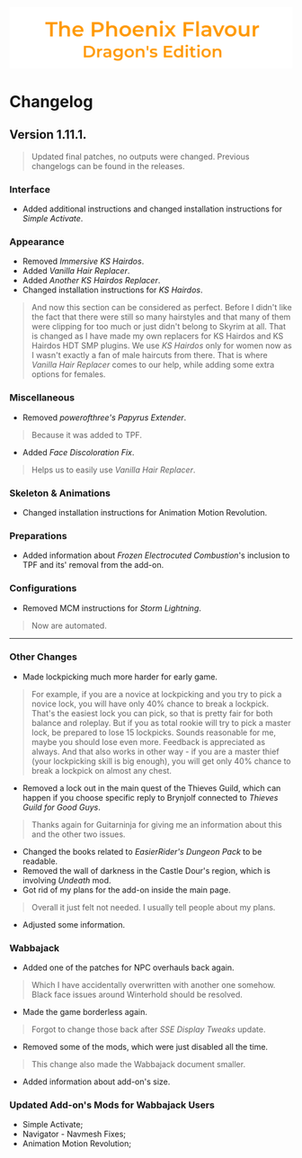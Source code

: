 ![image](images/Banner.png)

# Changelog

## Version 1.11.1.

> Updated final patches, no outputs were changed.
> Previous changelogs can be found in the releases.

### Interface

* Added additional instructions and changed installation instructions for _Simple Activate_.

### Appearance

* Removed _Immersive KS Hairdos_.
* Added _Vanilla Hair Replacer_.
* Added _Another KS Hairdos Replacer_.
* Changed installation instructions for _KS Hairdos_.
> And now this section can be considered as perfect. Before I didn't like the fact that there were still so many hairstyles and that many of them were clipping for too much or just didn't belong to Skyrim at all. That is changed as I have made my own replacers for KS Hairdos and KS Hairdos HDT SMP plugins. We use _KS Hairdos_ only for women now as I wasn't exactly a fan of male haircuts from there. That is where _Vanilla Hair Replacer_ comes to our help, while adding some extra options for females.

### Miscellaneous

* Removed _powerofthree's Papyrus Extender_.
> Because it was added to TPF.
* Added _Face Discoloration Fix_.
> Helps us to easily use _Vanilla Hair Replacer_.

### Skeleton & Animations

* Changed installation instructions for Animation Motion Revolution.

### Preparations

* Added information about _Frozen Electrocuted Combustion_'s inclusion to TPF and its' removal from the add-on.

### Configurations

* Removed MCM instructions for _Storm Lightning_.
> Now are automated.

---

### Other Changes

* Made lockpicking much more harder for early game.
> For example, if you are a novice at lockpicking and you try to pick a novice lock, you will have only 40% chance to break a lockpick. That's the easiest lock you can pick, so that is pretty fair for both balance and roleplay. But if you as total rookie will try to pick a master lock, be prepared to lose 15 lockpicks. Sounds reasonable for me, maybe you should lose even more. Feedback is appreciated as always. And that also works in other way - if you are a master thief (your lockpicking skill is big enough), you will get only 40% chance to break a lockpick on almost any chest.
* Removed a lock out in the main quest of the Thieves Guild, which can happen if you choose specific reply to Brynjolf connected to _Thieves Guild for Good Guys_.
> Thanks again for Guitarninja for giving me an information about this and the other two issues.
* Changed the books related to _EasierRider's Dungeon Pack_ to be readable.
* Removed the wall of darkness in the Castle Dour's region, which is involving _Undeath_ mod.
* Got rid of my plans for the add-on inside the main page.
> Overall it just felt not needed. I usually tell people about my plans.
* Adjusted some information.

### Wabbajack

* Added one of the patches for NPC overhauls back again.
> Which I have accidentally overwritten with another one somehow. Black face issues around Winterhold should be resolved.
* Made the game borderless again.
> Forgot to change those back after _SSE Display Tweaks_ update.
* Removed some of the mods, which were just disabled all the time.
> This change also made the Wabbajack document smaller.
* Added information about add-on's size.

### Updated Add-on's Mods for Wabbajack Users

* Simple Activate;
* Navigator - Navmesh Fixes;
* Animation Motion Revolution;
